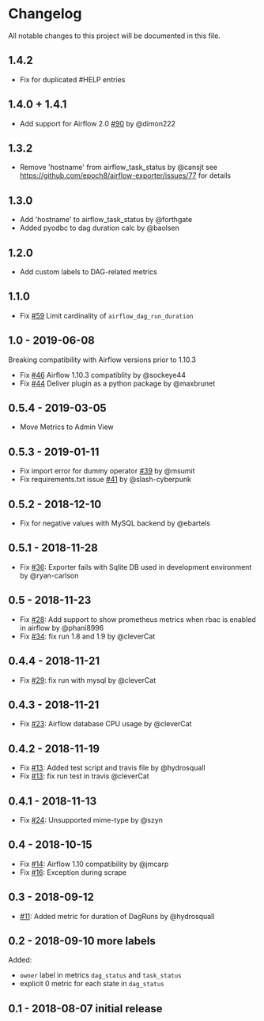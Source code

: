 # Changelog
All notable changes to this project will be documented in this file.

## 1.4.2

- Fix for duplicated #HELP entries

## 1.4.0 + 1.4.1

- Add support for Airflow 2.0 [#90](https://github.com/epoch8/airflow-exporter/pull/90) by @dimon222

## 1.3.2

- Remove 'hostname' from airflow_task_status by @cansjt see https://github.com/epoch8/airflow-exporter/issues/77 for details

## 1.3.0

- Add 'hostname' to airflow_task_status by @forthgate
- Added pyodbc to dag duration calc by @baolsen

## 1.2.0

- Add custom labels to DAG-related metrics

## 1.1.0

- Fix [#59](https://github.com/epoch8/airflow-exporter/issues/59) Limit cardinality of `airflow_dag_run_duration`

## 1.0 - 2019-06-08

Breaking compatibility with Airflow versions prior to 1.10.3

- Fix [#46](https://github.com/epoch8/airflow-exporter/issues/46) Airflow 1.10.3 compatiblity by @sockeye44
- Fix [#44](https://github.com/epoch8/airflow-exporter/issues/44) Deliver plugin as a python package by @maxbrunet

## 0.5.4 - 2019-03-05

- Move Metrics to Admin View

## 0.5.3 - 2019-01-11

- Fix import error for dummy operator [#39](https://github.com/epoch8/airflow-exporter/pull/39) by @msumit
- Fix requirements.txt issue [#41](https://github.com/epoch8/airflow-exporter/pull/41) by @slash-cyberpunk

## 0.5.2 - 2018-12-10

- Fix for negative values with MySQL backend by @ebartels

## 0.5.1 - 2018-11-28

- Fix [#36](https://github.com/epoch8/airflow-exporter/issues/36): Exporter fails with Sqlite DB used in development environment by @ryan-carlson

## 0.5 - 2018-11-23

- Fix [#28](https://github.com/epoch8/airflow-exporter/issues/28): Add support to show prometheus metrics when rbac is enabled in airflow by @phani8996
- Fix [#34](https://github.com/epoch8/airflow-exporter/issues/34): fix run 1.8 and 1.9 by @cleverCat

## 0.4.4 - 2018-11-21

- Fix [#29](https://github.com/epoch8/airflow-exporter/issues/29): fix run with mysql by @cleverCat

## 0.4.3 - 2018-11-21

- Fix [#23](https://github.com/epoch8/airflow-exporter/issues/23): Airflow database CPU usage by @cleverCat

## 0.4.2 - 2018-11-19

- Fix [#13](https://github.com/epoch8/airflow-exporter/pull/20): Added test script and travis file by @hydrosquall
- Fix [#13](https://github.com/epoch8/airflow-exporter/pull/27): fix run test in travis @cleverCat

## 0.4.1 - 2018-11-13

- Fix [#24](https://github.com/epoch8/airflow-exporter/issues/24): Unsupported mime-type by @szyn

## 0.4 - 2018-10-15

- Fix [#14](https://github.com/epoch8/airflow-exporter/issues/14): Airflow 1.10 compatibility by @jmcarp
- Fix [#16](https://github.com/epoch8/airflow-exporter/issues/16): Exception during scrape

## 0.3 - 2018-09-12

- [#11](https://github.com/epoch8/airflow-exporter/pull/11): Added metric for duration of DagRuns by @hydrosquall

## 0.2 - 2018-09-10 more labels

Added:
- `owner` label in metrics `dag_status` and `task_status`
- explicit 0 metric for each state in `dag_status`

## 0.1 - 2018-08-07 initial release

